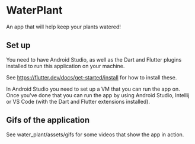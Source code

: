﻿# WaterPlant
 
 An app that will help keep your plants watered!
 
 ## Set up
 
You need to have Android Studio, as well as the Dart and Flutter plugins installed to run this application on your machine.

See https://flutter.dev/docs/get-started/install for how to install these.

In Android Studio you need to set up a VM that you can run the app on. Once you've done that you can run the app by using Android Studio, Intellij or VS Code (with the Dart and Flutter extensions installed).

## Gifs of the application
See water_plant/assets/gifs for some videos that show the app in action.

